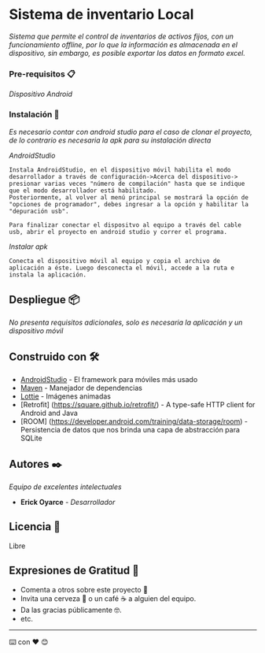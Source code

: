 # Sistema de inventario Local

_Sistema que permite el control de inventarios de activos fijos, con un funcionamiento offline, por lo que la información es almacenada en el dispositivo, sin embargo, es posible exportar los datos en formato excel._

### Pre-requisitos 📋

_Dispositivo Android_


### Instalación 🔧

_Es necesario contar con android studio para el caso de clonar el proyecto, de lo contrario es necesaria la apk para su instalación directa_

_AndroidStudio_

```
Instala AndroidStudio, en el dispositivo móvil habilita el modo desarrollador a través de configuración->Acerca del dispositivo-> presionar varias veces "número de compilación" hasta que se indique que el modo desarrollador está habilitado. 
Posteriormente, al volver al menú principal se mostrará la opción de "opciones de programador", debes ingresar a la opción y habilitar la "depuración usb".

Para finalizar conectar el dispositvo al equipo a través del cable usb, abrir el proyecto en android studio y correr el programa.
```

_Instalar apk_

```
Conecta el dispositivo móvil al equipo y copia el archivo de aplicación a éste. Luego desconecta el móvil, accede a la ruta e instala la aplicación.
```

## Despliegue 📦

_No presenta requisitos adicionales, solo es necesaria la aplicación y un dispositivo móvil_

## Construido con 🛠️

* [AndroidStudio](https://developer.android.com/studio) - El framework para móviles más usado
* [Maven](https://maven.apache.org/) - Manejador de dependencias
* [Lottie](https://lottiefiles.com/) - Imágenes animadas
* [Retrofit] (https://square.github.io/retrofit/) - A type-safe HTTP client for Android and Java
* [ROOM] (https://developer.android.com/training/data-storage/room) - Persistencia de datos que nos brinda una capa de abstracción para SQLite 


## Autores ✒️

_Equipo de excelentes intelectuales_

* **Erick Oyarce** - *Desarrollador*


## Licencia 📄

Libre

## Expresiones de Gratitud 🎁

* Comenta a otros sobre este proyecto 📢
* Invita una cerveza 🍺 o un café ☕ a alguien del equipo. 
* Da las gracias públicamente 🤓.
* etc.



---
⌨️ con ❤️ 😊
